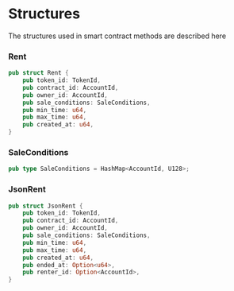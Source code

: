 # Structures

The structures used in smart contract methods are described here

### Rent

```rust
pub struct Rent {
    pub token_id: TokenId,
    pub contract_id: AccountId,
    pub owner_id: AccountId,
    pub sale_conditions: SaleConditions,
    pub min_time: u64,
    pub max_time: u64,
    pub created_at: u64,
}
```

### SaleConditions

```rust
pub type SaleConditions = HashMap<AccountId, U128>;
```

### JsonRent

```rust
pub struct JsonRent {
    pub token_id: TokenId,
    pub contract_id: AccountId,
    pub owner_id: AccountId,
    pub sale_conditions: SaleConditions,
    pub min_time: u64,
    pub max_time: u64,
    pub created_at: u64,
    pub ended_at: Option<u64>,
    pub renter_id: Option<AccountId>,
}
```
